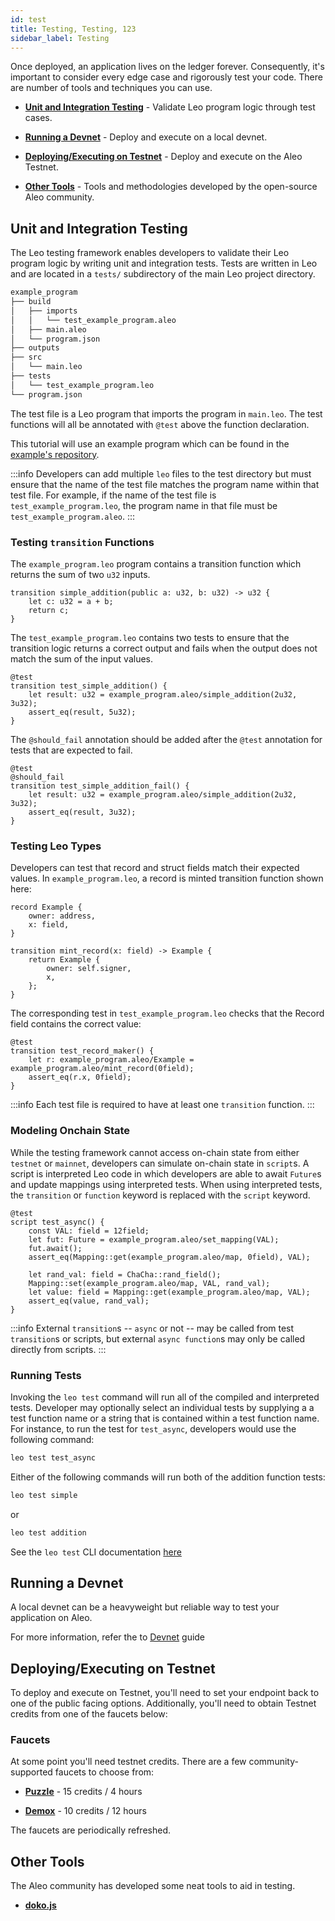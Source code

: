 ```yaml
---
id: test 
title: Testing, Testing, 123
sidebar_label: Testing
---
```

[general tags]: # (guides, tests, testing, unit_testing, integration_testing, devnet, testnet)

Once deployed, an application lives on the ledger forever. Consequently, it's important to consider every edge case and rigorously test your code. There are number of tools and techniques you can use. 

- [**Unit and Integration Testing**](#test-framework) - Validate Leo program logic through test cases.

- [**Running a Devnet**](#running-a-devnet) - Deploy and execute on a local devnet.

- [**Deploying/Executing on Testnet**](#deployingexecuting-on-testnet) - Deploy and execute on the Aleo Testnet.

- [**Other Tools**](#other-tools) - Tools and methodologies developed by the open-source Aleo community.


## Unit and Integration Testing
The Leo testing framework enables developers to validate their Leo program logic by writing unit and integration tests. Tests are written in Leo and are located in a `tests/` subdirectory of the main Leo project directory.

```bash
example_program
├── build
│   ├── imports
│   │   └── test_example_program.aleo
│   ├── main.aleo
│   └── program.json
├── outputs
├── src
│   └── main.leo
├── tests
│   └── test_example_program.leo
└── program.json
```
The test file is a Leo program that imports the program in `main.leo`.  The test functions will all be annotated with `@test` above the function declaration. 

This tutorial will use an example program which can be found in the [example's repository](https://github.com/ProvableHQ/leo-examples/tree/main/example_with_test).  

:::info
Developers can add multiple `leo` files to the test directory but must ensure that the name of the test file matches the program name within that test file.  For example, if the name of the test file is `test_example_program.leo`, the program name in that file must be `test_example_program.aleo`.
:::


### Testing `transition` Functions

The `example_program.leo` program contains a transition function which returns the sum of two `u32` inputs.

```Leo
transition simple_addition(public a: u32, b: u32) -> u32 {
    let c: u32 = a + b;
    return c;
}
```

The `test_example_program.leo` contains two tests to ensure that the transition logic returns a correct output and fails when the output does not match the sum of the input values.
```Leo
@test
transition test_simple_addition() {
    let result: u32 = example_program.aleo/simple_addition(2u32, 3u32);
    assert_eq(result, 5u32);
}
```

The `@should_fail` annotation should be added after the `@test` annotation for tests that are expected to fail.
```Leo
@test
@should_fail
transition test_simple_addition_fail() {
    let result: u32 = example_program.aleo/simple_addition(2u32, 3u32);
    assert_eq(result, 3u32);
}
```

### Testing Leo Types

Developers can test that record and struct fields match their expected values.  In `example_program.leo`, a record is minted transition function shown here:

```Leo
record Example {
    owner: address,
    x: field,
}

transition mint_record(x: field) -> Example {
    return Example {
        owner: self.signer,
        x,
    };
}
```

The corresponding test in `test_example_program.leo` checks that the Record field contains the correct value:

```Leo
@test
transition test_record_maker() {
    let r: example_program.aleo/Example = example_program.aleo/mint_record(0field);
    assert_eq(r.x, 0field);
}
```

:::info
Each test file is required to have at least one `transition` function.
:::


### Modeling Onchain State
While the testing framework cannot access on-chain state from either `testnet` or `mainnet`, developers can simulate on-chain state in `script`s. A script is interpreted Leo code in which developers are able to await `Future`s and update mappings using interpreted tests. When using interpreted tests, the `transition` or `function` keyword is replaced with the `script` keyword.

```Leo
@test
script test_async() {
    const VAL: field = 12field;
    let fut: Future = example_program.aleo/set_mapping(VAL);
    fut.await();
    assert_eq(Mapping::get(example_program.aleo/map, 0field), VAL);

    let rand_val: field = ChaCha::rand_field();
    Mapping::set(example_program.aleo/map, VAL, rand_val);
    let value: field = Mapping::get(example_program.aleo/map, VAL);
    assert_eq(value, rand_val);
}
```

:::info
External `transition`s -- `async` or not -- may be called from test `transition`s or scripts, but external `async function`s may only be called directly from scripts.
:::


### Running Tests
Invoking the `leo test` command will run all of the compiled and interpreted tests. Developer may optionally select an individual tests by supplying a a test function name or a string that is contained within a test function name.  For instance, to run the test for `test_async`, developers would use the following command:
```bash
leo test test_async
```
Either of the following commands will run both of the addition function tests:
```bash
leo test simple
```
or
```bash
leo test addition
```

See the `leo test` CLI documentation [here](./../cli/13_test.md)


## Running a Devnet

A local devnet can be a heavyweight but reliable way to test your application on Aleo.

For more information, refer the to [Devnet](./07_devnet.md) guide

## Deploying/Executing on Testnet
To deploy and execute on Testnet, you'll need to set your endpoint back to one of the public facing options. Additionally, you'll need to obtain Testnet credits from one of the faucets below:

### Faucets

<!--TODO: Update this information once the new faucet becomes public.-->

At some point you'll need testnet credits. There are a few community-supported faucets to choose from:
- [**Puzzle**](https://dev.puzzle.online/faucet) - 15 credits / 4 hours

- [**Demox**](https://discord.com/channels/913160862670397510/1202322326230937640/1203135682873266207) - 10 credits / 12 hours

The faucets are periodically refreshed.


## Other Tools

The Aleo community has developed some neat tools to aid in testing.

- [**doko.js**](https://github.com/venture23-aleo/doko-js)

